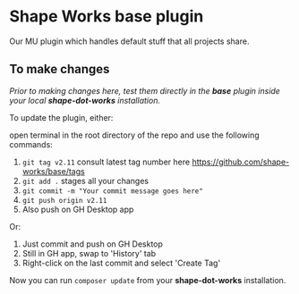 # Shape Works base plugin

Our MU plugin which handles default stuff that all projects share.

## To make changes

*Prior to making changes here, test them directly in the **base** plugin inside your local **shape-dot-works** installation.*

To update the plugin, either:

open terminal in the root directory of the repo and use the following commands:
1. `git tag v2.11` consult latest tag number here https://github.com/shape-works/base/tags
2. `git add .` stages all your changes
3. `git commit -m "Your commit message goes here"`
4. `git push origin v2.11`
5. Also push on GH Desktop app

Or:
1. Just commit and push on GH Desktop
2. Still in GH app, swap to 'History' tab
3. Right-click on the last commit and select 'Create Tag'

Now you can run `composer update` from your **shape-dot-works** installation.
